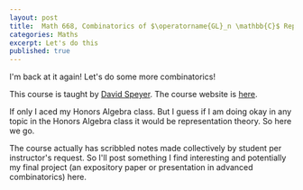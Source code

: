 ```yaml
---
layout: post
title:  Math 668, Combinatorics of $\operatorname{GL}_n \mathbb{C}$ Representation
categories: Maths
excerpt: Let's do this
published: true 
---
```


I'm back at it again! Let's do some more combinatorics!

This course is taught by [David Speyer](http://www-personal.umich.edu/~speyer/). The course website is [here](http://www.math.lsa.umich.edu/~speyer/668/).

If only I aced my Honors Algebra class. But I guess if I am doing okay in any topic in the Honors Algebra class it would be representation theory. So here we go.

The course actually has scribbled notes made collectively by student per instructor's request. So I'll post something I find interesting and potentially my final project (an expository paper or presentation in advanced combinatorics) here.